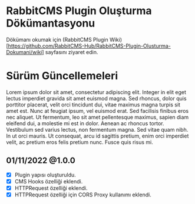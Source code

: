 # RabbitCMS Plugin Oluşturma Dökümantasyonu
Dökümanı okumak için (RabbitCMS Plugin Wiki)[https://github.com/RabbitCMS-Hub/RabbitCMS-Plugin-Olusturma-Dokumani/wiki] sayfasını ziyaret edin.

# Sürüm Güncellemeleri
Lorem ipsum dolor sit amet, consectetur adipiscing elit. Integer in elit eget lectus imperdiet gravida sit amet euismod magna. Sed rhoncus, dolor quis porttitor placerat, velit orci tincidunt dui, vitae maximus magna turpis sit amet est. Nunc at feugiat ipsum, vel euismod erat. Sed facilisis finibus eros nec aliquet. Ut fermentum, leo sit amet pellentesque maximus, sapien diam eleifend dui, a molestie mi est in dolor. Aenean ac rhoncus tortor. Vestibulum sed varius lectus, non fermentum magna. Sed vitae quam nibh. In ut orci mauris. Ut consequat, arcu id sagittis pretium, enim orci imperdiet velit, ac pretium eros felis pretium nunc. Fusce quis risus mi.

## 01/11/2022 @1.0.0
- [x] Plugin yapısı oluşturuldu.
- [x] CMS Hooks özelliği eklendi.
- [x] HTTPRequest özelliği eklendi.
- [x] HTTPRequest özelliği için CORS Proxy kullanımı eklendi.